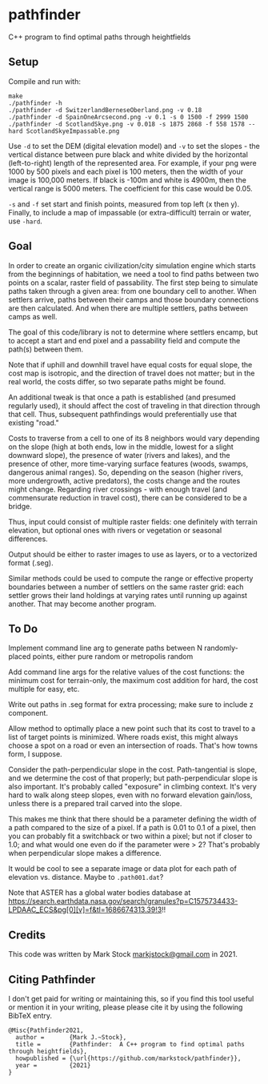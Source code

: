 # pathfinder
C++ program to find optimal paths through heightfields

## Setup
Compile and run with:

    make
    ./pathfinder -h
    ./pathfinder -d SwitzerlandBerneseOberland.png -v 0.18
    ./pathfinder -d SpainOneArcsecond.png -v 0.1 -s 0 1500 -f 2999 1500
    ./pathfinder -d ScotlandSkye.png -v 0.018 -s 1875 2868 -f 558 1578 --hard ScotlandSkyeImpassable.png

Use `-d` to set the DEM (digital elevation model) and `-v` to set the slopes - the vertical distance between pure black and white divided by the horizontal (left-to-right) length of the represented area. For example, if your png were 1000 by 500 pixels and each pixel is 100 meters, then the width of your image is 100,000 meters. If black is -100m and white is 4900m, then the vertical range is 5000 meters. The coefficient for this case would be 0.05.

`-s` and `-f` set start and finish points, measured from top left (x then y). Finally, to include a map of impassable (or extra-difficult) terrain or water, use `-hard`.

## Goal
In order to create an organic civilization/city simulation engine which starts from the beginnings of habitation, we need a tool to find paths between two points on a scalar, raster field of passability. The first step being to simulate paths taken through a given area: from one boundary cell to another. When settlers arrive, paths between their camps and those boundary connections are then calculated. And when there are multiple settlers, paths between camps as well.

The goal of this code/library is not to determine where settlers encamp, but to accept a start and end pixel and a passability field and compute the path(s) between them.

Note that if uphill and downhill travel have equal costs for equal slope, the cost map is isotropic, and the direction of travel does not matter; but in the real world, the costs differ, so two separate paths might be found.

An additional tweak is that once a path is established (and presumed regularly used), it should affect the cost of traveling in that direction through that cell. Thus, subsequent pathfindings would preferentially use that existing "road."

Costs to traverse from a cell to one of its 8 neighbors would vary depending on the slope (high at both ends, low in the middle, lowest for a slight downward slope), the presence of water (rivers and lakes), and the presence of other, more time-varying surface features (woods, swamps, dangerous animal ranges). So, depending on the season (higher rivers, more undergrowth, active predators), the costs change and the routes might change. Regarding river crossings - with enough travel (and commensurate reduction in travel cost), there can be considered to be a bridge.

Thus, input could consist of multiple raster fields: one definitely with terrain elevation, but optional ones with rivers or vegetation or seasonal differences.

Output should be either to raster images to use as layers, or to a vectorized format (.seg).

Similar methods could be used to compute the range or effective property boundaries between a number of settlers on the same raster grid: each settler grows their land holdings at varying rates until running up against another. That may become another program.

## To Do
Implement command line arg to generate paths between N randomly-placed points, either pure random or metropolis random

Add command line args for the relative values of the cost functions: the minimum cost for terrain-only, the maximum cost addition for hard, the cost multiple for easy, etc.

Write out paths in .seg format for extra processing; make sure to include z component.

Allow method to optimally place a new point such that its cost to travel to a list of target points is minimized. Where roads exist, this might always choose a spot on a road or even an intersection of roads. That's how towns form, I suppose.

Consider the path-perpendicular slope in the cost. Path-tangential is slope, and we determine the cost of that properly; but path-perpendicular slope is also important. It's probably called "exposure" in climbing context. It's very hard to walk along steep slopes, even with no forward elevation gain/loss, unless there is a prepared trail carved into the slope.

This makes me think that there should be a parameter defining the width of a path compared to the size of a pixel. If a path is 0.01 to 0.1 of a pixel, then you can probably fit a switchback or two within a pixel; but not if closer to 1.0; and what would one even do if the parameter were > 2? That's probably when perpendicular slope makes a difference.

It would be cool to see a separate image or data plot for each path of elevation vs. distance. Maybe to `.path001.dat`?

Note that ASTER has a global water bodies database at https://search.earthdata.nasa.gov/search/granules?p=C1575734433-LPDAAC_ECS&pg[0][v]=f&tl=1686674313.39!3!!

## Credits
This code was written by Mark Stock <markjstock@gmail.com> in 2021.

## Citing Pathfinder

I don't get paid for writing or maintaining this, so if you find this tool useful or mention it in your writing, please please cite it by using the following BibTeX entry.

```
@Misc{Pathfinder2021,
  author =       {Mark J.~Stock},
  title =        {Pathfinder:  A C++ program to find optimal paths through heightfields},
  howpublished = {\url{https://github.com/markstock/pathfinder}},
  year =         {2021}
}
```
